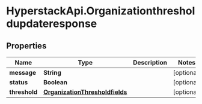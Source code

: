 # HyperstackApi.Organizationthresholdupdateresponse

## Properties

Name | Type | Description | Notes
------------ | ------------- | ------------- | -------------
**message** | **String** |  | [optional] 
**status** | **Boolean** |  | [optional] 
**threshold** | [**OrganizationThresholdfields**](OrganizationThresholdfields.md) |  | [optional] 


